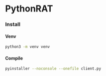 # PythonRAT

### Install
#### Venv
```bash
python3 -m venv venv
```

#### Compile
```bash
pyinstaller --noconsole --onefile client.py
```
